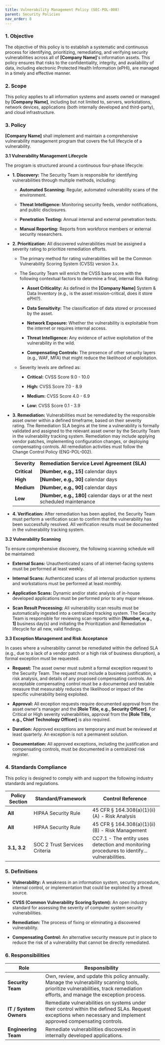 ```yaml
---
title: Vulnerability Management Policy (SEC-POL-008)
parent: Security Policies
nav_order: 8
---
```

### 1. Objective

The objective of this policy is to establish a systematic and continuous process for identifying, prioritizing, remediating, and verifying security vulnerabilities across all of **[Company Name]**'s information assets. This policy ensures that risks to the confidentiality, integrity, and availability of data, including electronic Protected Health Information (ePHI), are managed in a timely and effective manner.

### 2. Scope

This policy applies to all information systems and assets owned or managed by **[Company Name]**, including but not limited to, servers, workstations, network devices, applications (both internally developed and third-party), and cloud infrastructure.

### 3. Policy

**[Company Name]** shall implement and maintain a comprehensive vulnerability management program that covers the full lifecycle of a vulnerability.

**3.1 Vulnerability Management Lifecycle**

The program is structured around a continuous four-phase lifecycle:

- **1. Discovery:** The Security Team is responsible for identifying vulnerabilities through multiple methods, including:
    
    - **Automated Scanning:** Regular, automated vulnerability scans of the environment.
        
    - **Threat Intelligence:** Monitoring security feeds, vendor notifications, and public disclosures.
        
    - **Penetration Testing:** Annual internal and external penetration tests.
        
    - **Manual Reporting:** Reports from workforce members or external security researchers.
        
- **2. Prioritization:** All discovered vulnerabilities must be assigned a severity rating to prioritize remediation efforts.
    
    - The primary method for rating vulnerabilities will be the Common Vulnerability Scoring System (CVSS) version 3.x.
        
    - The Security Team will enrich the CVSS base score with the following contextual factors to determine a final, internal Risk Rating:
        
        - **Asset Criticality:** As defined in the **[Company Name]** System & Data Inventory (e.g., is the asset mission-critical, does it store ePHI?).
            
        - **Data Sensitivity:** The classification of data stored or processed by the asset.
            
        - **Network Exposure:** Whether the vulnerability is exploitable from the internet or requires internal access.
            
        - **Threat Intelligence:** Any evidence of active exploitation of the vulnerability in the wild.
            
        - **Compensating Controls:** The presence of other security layers (e.g., WAF, MFA) that might reduce the likelihood of exploitation.
            
    - Severity levels are defined as:
        
        - **Critical:** CVSS Score 9.0 - 10.0
            
        - **High:** CVSS Score 7.0 - 8.9
            
        - **Medium:** CVSS Score 4.0 - 6.9
            
        - **Low:** CVSS Score 0.1 - 3.9
            
- **3. Remediation:** Vulnerabilities must be remediated by the responsible asset owner within a defined timeframe, based on their severity rating. The Remediation SLA begins at the time a vulnerability is formally validated and assigned to the relevant asset owner by the Security Team in the vulnerability tracking system. Remediation may include applying vendor patches, implementing configuration changes, or deploying compensating controls. All remediation activities must follow the Change Control Policy (ENG-POL-002).
    
    |   |   |
    |---|---|
    |**Severity**|**Remediation Service Level Agreement (SLA)**|
    |**Critical**|**[Number, e.g., 15]** calendar days|
    |**High**|**[Number, e.g., 30]** calendar days|
    |**Medium**|**[Number, e.g., 90]** calendar days|
    |**Low**|**[Number, e.g., 180]** calendar days or at the next scheduled maintenance|
    
- **4. Verification:** After remediation has been applied, the Security Team must perform a verification scan to confirm that the vulnerability has been successfully resolved. All verification results must be documented in the vulnerability tracking system.
    

**3.2 Vulnerability Scanning**

To ensure comprehensive discovery, the following scanning schedule will be maintained:

- **External Scans:** Unauthenticated scans of all internet-facing systems must be performed at least weekly.
    
- **Internal Scans:** Authenticated scans of all internal production systems and workstations must be performed at least monthly.
    
- **Application Scans:** Dynamic and/or static analysis of in-house developed applications must be performed prior to any major release.
    
- **Scan Result Processing:** All vulnerability scan results must be automatically ingested into a centralized tracking system. The Security Team is responsible for reviewing scan reports within **[Number, e.g., 1]** business day(s) and initiating the Prioritization and Remediation lifecycle for all new, valid findings.
    

**3.3 Exception Management and Risk Acceptance**

In cases where a vulnerability cannot be remediated within the defined SLA (e.g., due to a lack of a vendor patch or a high risk of business disruption), a formal exception must be requested.

- **Request:** The asset owner must submit a formal exception request to the Security Team. The request must include a business justification, a risk analysis, and details of any proposed compensating controls. An acceptable compensating control must be a documented and testable measure that measurably reduces the likelihood or impact of the specific vulnerability being exploited.
    
- **Approval:** All exception requests require documented approval from the asset owner's manager and the **[Role Title, e.g., Security Officer]**. For Critical or High severity vulnerabilities, approval from the **[Role Title, e.g., Chief Technology Officer]** is also required.
    
- **Duration:** Approved exceptions are temporary and must be reviewed at least quarterly. An exception is not a permanent solution.
    
- **Documentation:** All approved exceptions, including the justification and compensating controls, must be documented in a centralized risk register.
    

### 4. Standards Compliance

This policy is designed to comply with and support the following industry standards and regulations.

| **Policy Section** | **Standard/Framework**        | **Control Reference**                                                                       |
| ------------------ | ----------------------------- | ------------------------------------------------------------------------------------------- |
| **All**            | HIPAA Security Rule           | 45 CFR § 164.308(a)(1)(ii)(A) - Risk Analysis                                               |
| **All**            | HIPAA Security Rule           | 45 CFR § 164.308(a)(1)(ii)(B) - Risk Management                                             |
| **3.1, 3.2**       | SOC 2 Trust Services Criteria | CC7.1 - The entity uses detection and monitoring procedures to identify... vulnerabilities. |

### 5. Definitions

- **Vulnerability:** A weakness in an information system, security procedure, internal control, or implementation that could be exploited by a threat source.
    
- **CVSS (Common Vulnerability Scoring System):** An open industry standard for assessing the severity of computer system security vulnerabilities.
    
- **Remediation:** The process of fixing or eliminating a discovered vulnerability.
    
- **Compensating Control:** An alternative security measure put in place to reduce the risk of a vulnerability that cannot be directly remediated.
    

### 6. Responsibilities

| **Role**               | **Responsibility**                                                                                                                                                              |
| ---------------------- | ------------------------------------------------------------------------------------------------------------------------------------------------------------------------------- |
| **Security Team**      | Own, review, and update this policy annually. Manage the vulnerability scanning tools, prioritize vulnerabilities, track remediation efforts, and manage the exception process. |
| **IT / System Owners** | Remediate vulnerabilities on systems under their control within the defined SLAs. Request exceptions when necessary and implement approved compensating controls.               |
| **Engineering Team**   | Remediate vulnerabilities discovered in internally developed applications.                                                                                                      |
